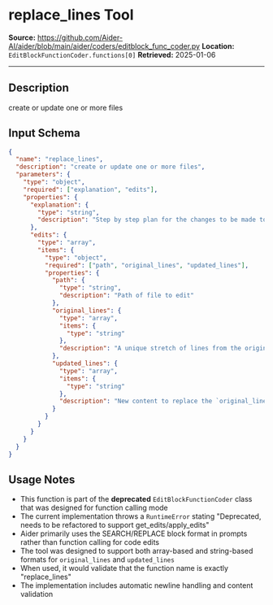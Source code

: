# replace_lines Tool

**Source:** https://github.com/Aider-AI/aider/blob/main/aider/coders/editblock_func_coder.py
**Location:** `EditBlockFunctionCoder.functions[0]`
**Retrieved:** 2025-01-06

---

## Description

create or update one or more files

## Input Schema

```json
{
  "name": "replace_lines",
  "description": "create or update one or more files",
  "parameters": {
    "type": "object",
    "required": ["explanation", "edits"],
    "properties": {
      "explanation": {
        "type": "string",
        "description": "Step by step plan for the changes to be made to the code (future tense, markdown format)"
      },
      "edits": {
        "type": "array",
        "items": {
          "type": "object",
          "required": ["path", "original_lines", "updated_lines"],
          "properties": {
            "path": {
              "type": "string",
              "description": "Path of file to edit"
            },
            "original_lines": {
              "type": "array",
              "items": {
                "type": "string"
              },
              "description": "A unique stretch of lines from the original file, including all whitespace, without skipping any lines"
            },
            "updated_lines": {
              "type": "array",
              "items": {
                "type": "string"
              },
              "description": "New content to replace the `original_lines` with"
            }
          }
        }
      }
    }
  }
}
```

## Usage Notes

- This function is part of the **deprecated** `EditBlockFunctionCoder` class that was designed for function calling mode
- The current implementation throws a `RuntimeError` stating "Deprecated, needs to be refactored to support get_edits/apply_edits"
- Aider primarily uses the SEARCH/REPLACE block format in prompts rather than function calling for code edits
- The tool was designed to support both array-based and string-based formats for `original_lines` and `updated_lines`
- When used, it would validate that the function name is exactly "replace_lines"
- The implementation includes automatic newline handling and content validation